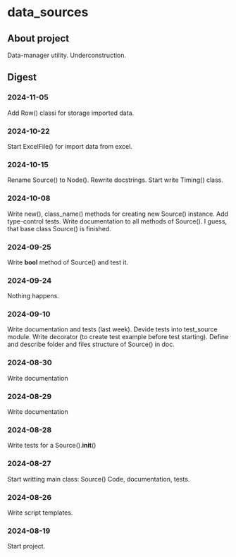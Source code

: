 # data_sources
## About project
Data-manager utility. Underconstruction.

## Digest

### 2024-11-05
Add Row() classi for storage imported data.

### 2024-10-22
Start ExcelFile() for import data from excel.

### 2024-10-15
Rename Source() to Node().
Rewrite docstrings.
Start write Timing() class.

### 2024-10-08
Write new(), class_name() methods for creating new Source() instance.
Add type-control tests.
Write documentation to all methods of Source().
I guess, that base class Source() is finished.

### 2024-09-25
Write __bool__ method of Source() and test it.

### 2024-09-24
Nothing happens.

### 2024-09-10
Write documentation and tests (last week).
Devide tests into test_source module. Write decorator (to create test example before test starting).
Define and describe folder and files structure of Source() in doc.

### 2024-08-30
Write documentation

### 2024-08-29
Write documentation

### 2024-08-28
Write tests for a Source().__init__()

### 2024-08-27
Start writting main class: Source()
Code, documentation, tests.

### 2024-08-26
Write script templates.

### 2024-08-19
Start project.
